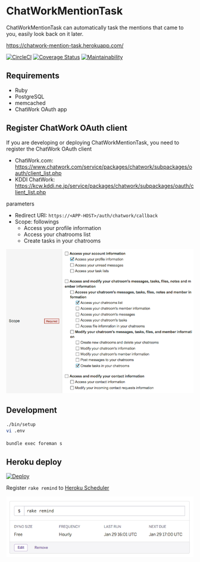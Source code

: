 # ChatWorkMentionTask
ChatWorkMentionTask can automatically task the mentions that came to you, easily look back on it later.

https://chatwork-mention-task.herokuapp.com/

[![CircleCI](https://circleci.com/gh/sue445/chatwork_mention_task.svg?style=svg)](https://circleci.com/gh/sue445/chatwork_mention_task)
[![Coverage Status](https://coveralls.io/repos/github/sue445/chatwork_mention_task/badge.svg?branch=master)](https://coveralls.io/github/sue445/chatwork_mention_task?branch=master)
[![Maintainability](https://api.codeclimate.com/v1/badges/30218a3492f17a902243/maintainability)](https://codeclimate.com/github/sue445/chatwork_mention_task/maintainability)

## Requirements
* Ruby
* PostgreSQL
* memcached
* ChatWork OAuth app

## Register ChatWork OAuth client
If you are developing or deploying ChatWorkMentionTask, you need to register the ChatWork OAuth client

* ChatWork.com: https://www.chatwork.com/service/packages/chatwork/subpackages/oauth/client_list.php
* KDDI ChatWork: https://kcw.kddi.ne.jp/service/packages/chatwork/subpackages/oauth/client_list.php

parameters

* Redirect URI: `https://<APP-HOST>/auth/chatwork/callback`
* Scope: followings
  * Access your profile information
  * Access your chatrooms list
  * Create tasks in your chatrooms

![OAurh client scope](img/oauth_client_scope.png)

## Development
```bash
./bin/setup
vi .env

bundle exec foreman s
```

## Heroku deploy
[![Deploy](https://www.herokucdn.com/deploy/button.png)](https://heroku.com/deploy?template=https://github.com/sue445/chatwork_mention_task)

Register `rake remind` to [Heroku Scheduler](https://addons.heroku.com/scheduler)

![Heroku Scheduler](img/heroku_scheduler.png)
